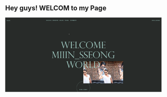 ## Hey guys! WELCOM to my Page

[<img alt="mainimage" src="https://github.com/alstjd0051/WEB_Project/blob/master/assets/img/Main.png?raw=true" width="500">](https://alstjd0051.github.io/WEB_Project/)
